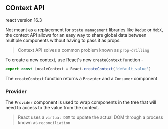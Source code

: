 ## COntext API

react version 16.3

Not meant as a replacement for `state management` libraries like `Redux` or `MobX`, the context API allows for an easy way to share global data between multiple components without having to pass it as props.

> Context API solves a common problem known as `prop-drilling`

To create a new context, use React's new `createContext` function -

```javascript
export const LocaleContext = React.createContext('default_value')
```

The `createContext`  function returns a `Provider` and a `Consumer` component 

### Provider

The `Provider` component is used to wrap components in the tree that will need to access to the value from the context.

> React uses a `virtual DOM` to update the actual DOM through a process known as `reconciliation`